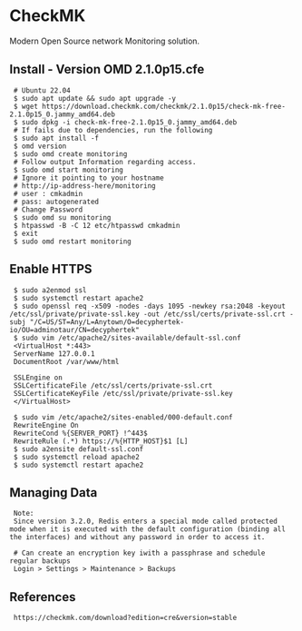 CheckMK
=====

Modern Open Source network Monitoring solution. 
 
Install - Version OMD 2.1.0p15.cfe
--------

     # Ubuntu 22.04 
     $ sudo apt update && sudo apt upgrade -y
     $ wget https://download.checkmk.com/checkmk/2.1.0p15/check-mk-free-2.1.0p15_0.jammy_amd64.deb
     $ sudo dpkg -i check-mk-free-2.1.0p15_0.jammy_amd64.deb
     # If fails due to dependencies, run the following
     $ sudo apt install -f
     $ omd version
     $ sudo omd create monitoring
     # Follow output Information regarding access. 
     $ sudo omd start monitoring
     # Ignore it pointing to your hostname
     # http://ip-address-here/monitoring
     # user : cmkadmin
     # pass: autogenerated
     # Change Password
     $ sudo omd su monitoring
     $ htpasswd -B -C 12 etc/htpasswd cmkadmin
     $ exit
     $ sudo omd restart monitoring

Enable HTTPS
------------

     $ sudo a2enmod ssl
     $ sudo systemctl restart apache2
     $ sudo openssl req -x509 -nodes -days 1095 -newkey rsa:2048 -keyout /etc/ssl/private/private-ssl.key -out /etc/ssl/certs/private-ssl.crt -subj "/C=US/ST=Any/L=Anytown/O=decyphertek-io/OU=adminotaur/CN=decyphertek"
     $ sudo vim /etc/apache2/sites-available/default-ssl.conf
     <VirtualHost *:443>
     ServerName 127.0.0.1
     DocumentRoot /var/www/html
     
     SSLEngine on
     SSLCertificateFile /etc/ssl/certs/private-ssl.crt
     SSLCertificateKeyFile /etc/ssl/private/private-ssl.key
     </VirtualHost>
     
     $ sudo vim /etc/apache2/sites-enabled/000-default.conf
     RewriteEngine On
     RewriteCond %{SERVER_PORT} !^443$
     RewriteRule (.*) https://%{HTTP_HOST}$1 [L]
     $ sudo a2ensite default-ssl.conf
     $ sudo systemctl reload apache2
     $ sudo systemctl restart apache2

Managing Data
-------------

     Note:
     Since version 3.2.0, Redis enters a special mode called protected mode when it is executed with the default configuration (binding all the interfaces) and without any password in order to access it. 

     # Can create an encryption key iwith a passphrase and schedule regular backups
     Login > Settings > Maintenance > Backups 
    
References
----------

     https://checkmk.com/download?edition=cre&version=stable